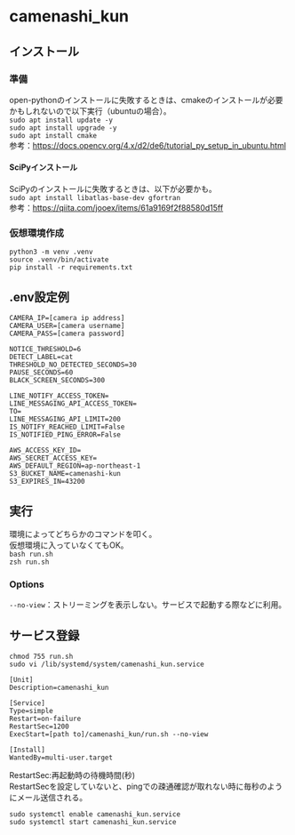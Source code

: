 # camenashi_kun

## インストール
### 準備
open-pythonのインストールに失敗するときは、cmakeのインストールが必要かもしれないので以下実行（ubuntuの場合）。  
`sudo apt install update -y`  
`sudo apt install upgrade -y`  
`sudo apt install cmake`  
参考：https://docs.opencv.org/4.x/d2/de6/tutorial_py_setup_in_ubuntu.html  

#### SciPyインストール
SciPyのインストールに失敗するときは、以下が必要かも。  
`sudo apt install libatlas-base-dev gfortran`  
参考：https://qiita.com/jooex/items/61a9169f2f88580d15ff

### 仮想環境作成
`python3 -m venv .venv`  
`source .venv/bin/activate`  
`pip install -r requirements.txt`  

## .env設定例
```
CAMERA_IP=[camera ip address]
CAMERA_USER=[camera username]
CAMERA_PASS=[camera password]

NOTICE_THRESHOLD=6
DETECT_LABEL=cat
THRESHOLD_NO_DETECTED_SECONDS=30
PAUSE_SECONDS=60
BLACK_SCREEN_SECONDS=300

LINE_NOTIFY_ACCESS_TOKEN=
LINE_MESSAGING_API_ACCESS_TOKEN=
TO=
LINE_MESSAGING_API_LIMIT=200
IS_NOTIFY_REACHED_LIMIT=False
IS_NOTIFIED_PING_ERROR=False

AWS_ACCESS_KEY_ID=
AWS_SECRET_ACCESS_KEY=
AWS_DEFAULT_REGION=ap-northeast-1
S3_BUCKET_NAME=camenashi-kun
S3_EXPIRES_IN=43200
```

## 実行
環境によってどちらかのコマンドを叩く。  
仮想環境に入っていなくてもOK。  
`bash run.sh`  
`zsh run.sh`  

### Options
`--no-view`：ストリーミングを表示しない。サービスで起動する際などに利用。  

## サービス登録
`chmod 755 run.sh`  
`sudo vi /lib/systemd/system/camenashi_kun.service`  
```
[Unit]
Description=camenashi_kun

[Service]
Type=simple
Restart=on-failure
RestartSec=1200
ExecStart=[path to]/camenashi_kun/run.sh --no-view

[Install]
WantedBy=multi-user.target
```
RestartSec:再起動時の待機時間(秒)  
RestartSecを設定していないと、pingでの疎通確認が取れない時に毎秒のようにメール送信される。  

`sudo systemctl enable camenashi_kun.service`  
`sudo systemctl start camenashi_kun.service`  
